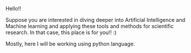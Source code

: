 Hello!!

Suppose you are interested in diving deeper into Artificial Intelligence and Machine learning and applying these tools and methods for scientific research. 
In that case, this place is for you!! :)

Mostly, here I will be working using python language.
